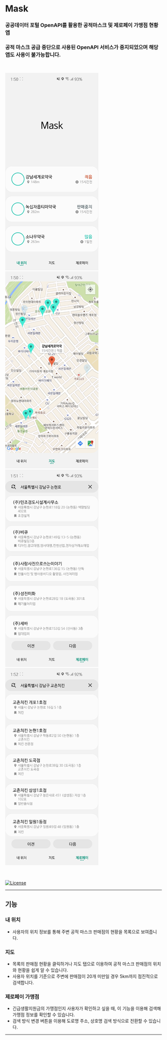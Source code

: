 # Mask
### 공공데이터 포털 OpenAPI를 활용한 공적마스크 및 제로페이 가맹점 현황 앱
### 공적 마스크 공급 중단으로 사용된 OpenAPI 서비스가 중지되었으며 해당 앱도 사용이 불가능합니다.

<br />

<img src="img1.png" width=300px> <img src="img2.png" width=300px><br />
<img src="img3.png" width=300px> <img src="img4.png" width=300px>

<br />

[![License](https://img.shields.io/badge/License-Apache%202.0-blue.svg)](https://opensource.org/licenses/Apache-2.0)

----------------------------------------

## 기능

### 내 위치
- 사용자의 위치 정보를 통해 주변 공적 마스크 판매점의 현황을 목록으로 보여줍니다.

### 지도
- 목록의 판매점 현황을 클릭하거나 지도 탭으로 이용하여 공적 마스크 판매점의 위치와 현황을 쉽게 알 수 있습니다.
- 사용자 위치를 기준으로 주변에 판매점이 20개 미만일 경우 5km까지 점진적으로 검색합니다.

### 제로페이 가맹점
- 긴급생활지원금의 가맹점인지 사용자가 확인하고 싶을 때, 이 기능을 이용해 검색해 가맹점 정보를 확인할 수 있습니다. 
- 검색 방식 변경 버튼을 이용해 도로명 주소, 상호명 검색 방식으로 전환할 수 있습니다.

-----------------------------------------------
